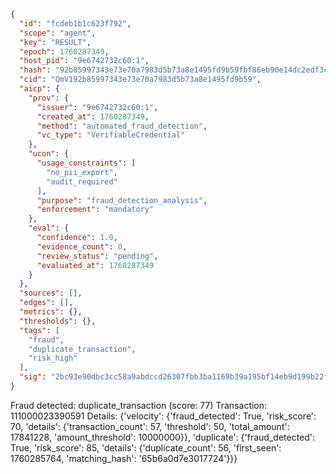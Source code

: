 ```json
{
  "id": "fcdeb1b1c623f792",
  "scope": "agent",
  "key": "RESULT",
  "epoch": 1760287349,
  "host_pid": "9e6742732c60:1",
  "hash": "92b85997343e73e70a7983d5b73a8e1495fd9b59fbf86eb90e14dc2edf3c49f3",
  "cid": "QmV192b85997343e73e70a7983d5b73a8e1495fd9b59",
  "aicp": {
    "prov": {
      "issuer": "9e6742732c60:1",
      "created_at": 1760287349,
      "method": "automated_fraud_detection",
      "vc_type": "VerifiableCredential"
    },
    "ucon": {
      "usage_constraints": [
        "no_pii_export",
        "audit_required"
      ],
      "purpose": "fraud_detection_analysis",
      "enforcement": "mandatory"
    },
    "eval": {
      "confidence": 1.0,
      "evidence_count": 0,
      "review_status": "pending",
      "evaluated_at": 1760287349
    }
  },
  "sources": [],
  "edges": [],
  "metrics": {},
  "thresholds": {},
  "tags": [
    "fraud",
    "duplicate_transaction",
    "risk_high"
  ],
  "sig": "2bc93e90dbc3cc58a9abdccd26307fbb3ba1169b39a195bf14eb9d199b22fd9f"
}
```

Fraud detected: duplicate_transaction (score: 77)
Transaction: 111000023390591
Details: {'velocity': {'fraud_detected': True, 'risk_score': 70, 'details': {'transaction_count': 57, 'threshold': 50, 'total_amount': 17841228, 'amount_threshold': 10000000}}, 'duplicate': {'fraud_detected': True, 'risk_score': 85, 'details': {'duplicate_count': 56, 'first_seen': 1760285764, 'matching_hash': '65b6a0d7e3017724'}}}